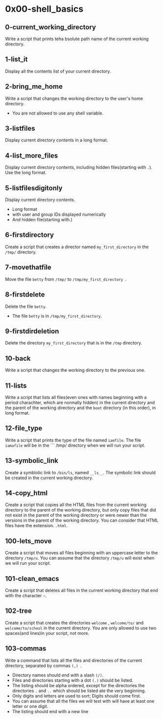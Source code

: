 # 0x00-shell_basics
## 0-current_working_directory
Write a script that prints teha bsolute path name of the current working directory.
## 1-list_it
Display all the contents list of your current directory.
## 2-bring_me_home
Write a script that changes the working directory to the user's home directory.
- You are not allowed to use any shell variable.
## 3-listfiles
Display current directory contents in a long format.
## 4-list_more_files
Display current directory contents, including hidden files(starting with ``` . ```). Use the long format.
## 5-listfilesdigitonly
Display current directory contents.
- Long format
- with user and group IDs displayed numerically
- And hidden file(starting with.)
## 6-firstdirectory
Create a script that creates a director named ``` my_first_directory ``` in the ``` /tmp/ ``` directory.
## 7-movethatfile
Move the file ``` betty ``` from ``` /tmp/ ``` to ```/tmp/my_first_directory ```.
## 8-firstdelete
Delete the file ``` betty ```.
- The file ``` betty ``` is in ``` /tmp/my_first_directory ```.   
## 9-firstdirdeletion
Delete the directory ``` my_first_directory ``` that is in the ``` /tmp ``` directory.
## 10-back
Write a script that changes the working directory to the previous one.
## 11-lists
Write a script that lists all files(even ones with names beginning with a period charachter, which are normally hidden) in the current directory and the parent of the working directory and the ``` boot ``` directory (in this order), in long format.
## 12-file_type
Write a script that prints the type of the file named ``` iamfile ```. The file ``` iamafile ``` will be in the ``` /tmp/ directory when we will run your script.
## 13-symbolic_link
Create a symblolic link to ``` /bin/ls ```, named ``` __ls__ ```. The symbolic link should be created in the current working directory.
## 14-copy_html
Create a script that copies all the HTML files from the current working directory to the parent of the working directory, but only copy files that did not exist in the parent of the working directory or were newer than the versions in the parent of the working directory.
You can consider that HTML files have the extension. ``` .html ```.
## 100-lets_move
Create a script that moves all files beginning with an uppercase letter to the directory ``` /tmp/u ```.
You can assume that the directory ``` /tmp/u ``` will exist when we will run your script. 
## 101-clean_emacs
Create a script that deletes all files in the current working directory that end with the character ``` ~ ```.
## 102-tree
Create a script that creates the directories ``` welcome ``` , ``` welcome/to/ ``` and 	``` welcome/to/school ``` in the current directory.
You are only allowed to use two spaces(and lines)in your script, not more.
## 103-commas
Write a command that lists all the files and directories of the current directory, separated by commas ```(,) ```.
- Directory names should end with a slash ``` (/) ```.
- Files and directories starting with a dot ``` (.) ``` should be listed.
- The listing should be alpha ordered, except for the directories the directories ``` . ``` and ``` .. ``` which should be listed ate the very beginning.
- Only digits and letters are used to sort; Digits should come first.
- You can assume that all the files we will test with will have at least one letter or one digit.
- The listing should end with a new line
